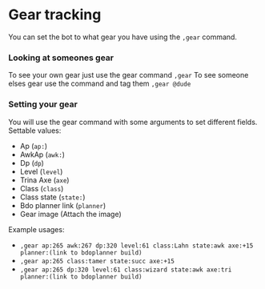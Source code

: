# Gear tracking
You can set the bot to what gear you have using the `,gear` command. 

### Looking at someones gear
To see your own gear just use the gear command `,gear`
To see someone elses gear use the command and tag them `,gear @dude`

### Setting your gear
You will use the gear command with some arguments to set different fields. 
Settable values:
- Ap (`ap:`)
- AwkAp (`awk:`)
- Dp (`dp`)
- Level (`level`)
- Trina Axe (`axe`)
- Class (`class`)
- Class state (`state:`)
- Bdo planner link (`planner`)
- Gear image (Attach the image)

Example usages: 
- `,gear ap:265 awk:267 dp:320 level:61 class:Lahn state:awk axe:+15 planner:(link to bdoplanner build)`
- `,gear ap:265 class:tamer state:succ axe:+15 `
- `,gear ap:265 dp:320 level:61 class:wizard state:awk axe:tri planner:(link to bdoplanner build)`
